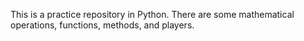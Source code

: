 This is a practice repository in Python. There are some mathematical operations, functions, methods, and players.
